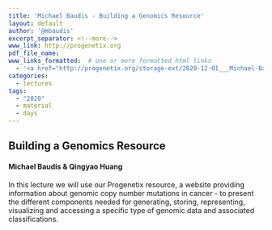 ```yaml
---
title: 'Michael Baudis - Building a Genomics Resource'
layout: default
author: '@mbaudis'
excerpt_separator: <!--more-->
www_link: http://progenetix.org
pdf_file_name:
www_links_formatted:  # one or more formatted html links
  - '<a href="http://progenetix.org/storage-ext/2020-12-01___Michael-Baudis__Building-a-Genomics-Resource__UZH-BIO390-HS20-lecture-12.pdf">[lecture slides part 1]</a>'
categories:
  - lectures
tags:
  - "2020"
  - material
  - days
---
```


## Building a Genomics Resource
#### Michael Baudis & Qingyao Huang

In this lecture we will use our Progenetix resource, a website providing information
about genomic copy number mutations in cancer - to present the different components
needed for generating, storing, representing, visualizing and accessing a specific
type of genomic data and associated classifications.

<!--more-->
